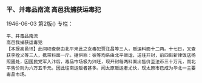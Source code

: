 ### 平、并毒品南流  高邑我捕获运毒犯

1946-06-03
第2版()
专栏：

    平、并毒品南流
    高邑我捕获运毒犯
    【本报高邑讯】此间顷查获由北平来此之女毒犯贾注昌等三人，贩运料面十二两。十七日，又查获李拴义等三人，携带料面一斤。据供称：彼等均系由北平贩运，送往开封，前四街新律饭店杨照圃处，因国民党军入汴后，毒品市场极为兴旺，现开封每两料面出售价至法币三十万元，而北平售价则为六万五千元。因此往南运贩者甚多。闻太原贩运者尤伙，现太原市已成为华北一主要毒品市场。
